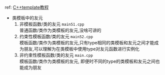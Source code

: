 ref: [C++template教程](https://qixinbo.info/2017/07/09/cplusplus-template/) 

- 类模板中的友元
    1. 非模板函数/类的友元 `main51.cpp`  
        普通函数/类作为类模板的友元,没啥可讲的
    2. 约束性模板函数/类的友元 `main52.cpp`  
        模板函数/类作为类模板的友元,只有type相同的类模板和友元之间才能成为朋友,可以理解为在类模板中使用type对友元函数进行实例化
    3. 非约束性模板函数/类的友元 `main.cpp`  
        模板函数/类作为类模板的友元, 即便时不同的type的类模板和友元之间也能成为朋友